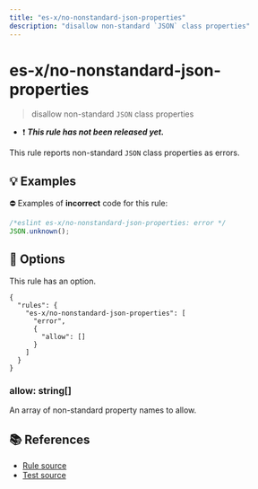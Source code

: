 ```yaml
---
title: "es-x/no-nonstandard-json-properties"
description: "disallow non-standard `JSON` class properties"
---
```


# es-x/no-nonstandard-json-properties
> disallow non-standard `JSON` class properties

- ❗ <badge text="This rule has not been released yet." vertical="middle" type="error"> ***This rule has not been released yet.*** </badge>

This rule reports non-standard `JSON` class properties as errors.

## 💡 Examples

⛔ Examples of **incorrect** code for this rule:

<eslint-playground type="bad">

```js
/*eslint es-x/no-nonstandard-json-properties: error */
JSON.unknown();
```

</eslint-playground>

## 🔧 Options

This rule has an option.

```jsonc
{
  "rules": {
    "es-x/no-nonstandard-json-properties": [
      "error",
      {
        "allow": []
      }
    ]
  }
}
```

### allow: string[]

An array of non-standard property names to allow.

## 📚 References

- [Rule source](https://github.com/eslint-community/eslint-plugin-es-x/blob/master/lib/rules/no-nonstandard-json-properties.js)
- [Test source](https://github.com/eslint-community/eslint-plugin-es-x/blob/master/tests/lib/rules/no-nonstandard-json-properties.js)
